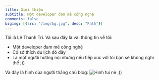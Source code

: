 ```yaml
---
title: Giới thiệu
subtitle: Một developer đam mê công nghệ
comments: false
bigimg: [{src: "/img/bg.jpg", desc: "Path"}]
---
```


Tôi là Lê Thanh Trí. Và sau đây là vài thông tin về tôi:

- Một developer đam mê công nghệ
- Có sở thích du lịch đó đây
- Là một người hướng nội nhưng nếu tiếp xúc với tôi bạn sẽ không nghĩ thế ;))

Và đây là hình của người thằng chủ blog:
![Hình tui nè ;))](/img/tri-le-img.jpg)
